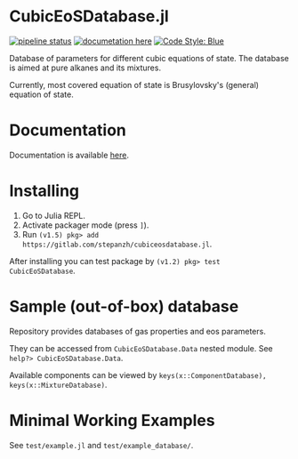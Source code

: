 # CubicEoSDatabase.jl

[![pipeline status](https://gitlab.com/stepanzh/cubiceosdatabase.jl/badges/master/pipeline.svg)](https://gitlab.com/stepanzh/cubiceosdatabase.jl/-/commits/master)
[![documetation here](https://img.shields.io/badge/docs-here-informational.svg)](https://stepanzh.gitlab.io/cubiceosdatabase.jl/)
[![Code Style: Blue](https://img.shields.io/badge/code%20style-blue-4495d1.svg)](https://github.com/invenia/BlueStyle)

Database of parameters for different cubic equations of state. The database is aimed at pure alkanes and its mixtures.

Currently, most covered equation of state is Brusylovsky's (general) equation of state.

# Documentation

Documentation is available [here](https://stepanzh.gitlab.io/cubiceosdatabase.jl/).

# Installing

1. Go to Julia REPL.
2. Activate packager mode (press `]`).
3. Run `(v1.5) pkg> add https://gitlab.com/stepanzh/cubiceosdatabase.jl`.

After installing you can test package by `(v1.2) pkg> test CubicEoSDatabase`.

# Sample (out-of-box) database
Repository provides databases of gas properties and eos parameters.

They can be accessed from `CubicEoSDatabase.Data` nested module. See `help?> CubicEoSDatabase.Data`.

Available components can be viewed by `keys(x::ComponentDatabase), keys(x::MixtureDatabase)`.

# Minimal Working Examples

See `test/example.jl` and `test/example_database/`.

